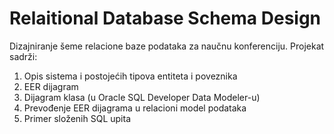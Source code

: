 # Relaitional Database Schema Design

Dizajniranje šeme relacione baze podataka za naučnu konferenciju. Projekat sadrži:
1. Opis sistema i postojećih tipova entiteta i poveznika
2. EER dijagram
3. Dijagram klasa (u Oracle SQL Developer Data Modeler-u)
4. Prevođenje EER dijagrama u relacioni model podataka
5. Primer složenih SQL upita

